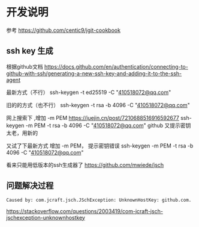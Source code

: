 
# 开发说明


参考 https://github.com/centic9/jgit-cookbook



## ssh key 生成

根据github文档
https://docs.github.com/en/authentication/connecting-to-github-with-ssh/generating-a-new-ssh-key-and-adding-it-to-the-ssh-agent

最新方式（不行）
ssh-keygen  -t ed25519 -C "410518072@qq.com"

旧的的方式（也不行）
ssh-keygen -t rsa -b 4096 -C "410518072@qq.com"

网上搜索下 ,增加 -m PEM  https://juejin.cn/post/7210688516916592677
ssh-keygen  -m PEM  -t rsa  -b 4096 -C "410518072@qq.com"
github 又提示密钥太老，用新的

又试了下最新方式 增加 -m PEM， 提示密钥错误
ssh-keygen -m PEM -t rsa -b 4096 -C "410518072@qq.com"

看来只能用低版本的ssh生成器了
https://github.com/mwiede/jsch

## 问题解决过程
```
Caused by: com.jcraft.jsch.JSchException: UnknownHostKey: github.com.
```
https://stackoverflow.com/questions/2003419/com-jcraft-jsch-jschexception-unknownhostkey